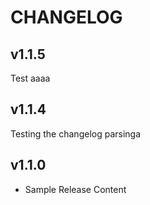# CHANGELOG

## v1.1.5

Test aaaa

## v1.1.4

Testing the changelog parsinga

## v1.1.0

* Sample Release Content
